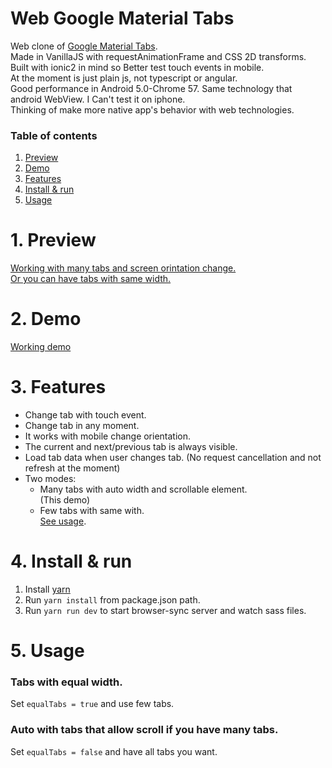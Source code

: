 # Web Google Material Tabs

Web clone of [Google Material Tabs](https://material.io/guidelines/components/tabs.html). <br>
Made in VanillaJS with requestAnimationFrame and CSS 2D transforms. <br>
Built with ionic2 in mind so Better test touch events in mobile. <br>
At the moment is just plain js, not typescript or angular. <br>
Good performance in Android 5.0-Chrome 57. Same technology that android WebView. I Can't test it on iphone.<br>
Thinking of make more native app's behavior with web technologies.

### Table of contents 
1. [Preview](#preview)
2. [Demo](#demo)
3. [Features](#features)
4. [Install & run](#install--run)
5. [Usage](#usage)

# 1. Preview

[Working with many tabs and screen orintation change.](http://i.imgur.com/LQjH2uQ.gifv) <br>
[Or you can have tabs with same width.](http://i.imgur.com/ZOWYl2v.png) <br>

# 2. Demo

[Working demo](http://codepen.io/nacholozano/full/oWgJKo/) <br>

# 3. Features

- Change tab with touch event.
- Change tab in any moment.
- It works with mobile change orientation.
- The current and next/previous tab is always visible.
- Load tab data when user changes tab.
  (No request cancellation and not refresh at the moment) 
- Two modes:
    - Many tabs with auto width and scrollable element. <br>
(This demo)
    - Few tabs with same with. <br>
    [See usage](https://github.com/nacholozano/web-google-material-tabs#usage).</a>
                  
# 4. Install & run

1. Install [yarn](https://yarnpkg.com/lang/en/)
2. Run `yarn install` from package.json path.
3. Run `yarn run dev` to start browser-sync server and watch sass files.

# 5. Usage

### Tabs with equal width.
Set `equalTabs = true` and use few tabs. 

### Auto with tabs that allow scroll if you have many tabs.
Set `equalTabs = false` and have all tabs you want.
